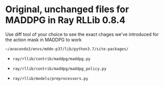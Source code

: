 # Original, unchanged files for MADDPG in Ray RLLib 0.8.4

Use diff tool of your choice to see the exact chages we've introduced for the action mask in MADDPG to work


```~/anaconda3/envs/mdde-p37/lib/python3.7/site-packages/```

* ```ray/rllib/contrib/maddpg/maddpg.py```

* ```ray/rllib/contrib/maddpg/maddpg_policy.py```

* ```ray/rllib/models/preprocessors.py```